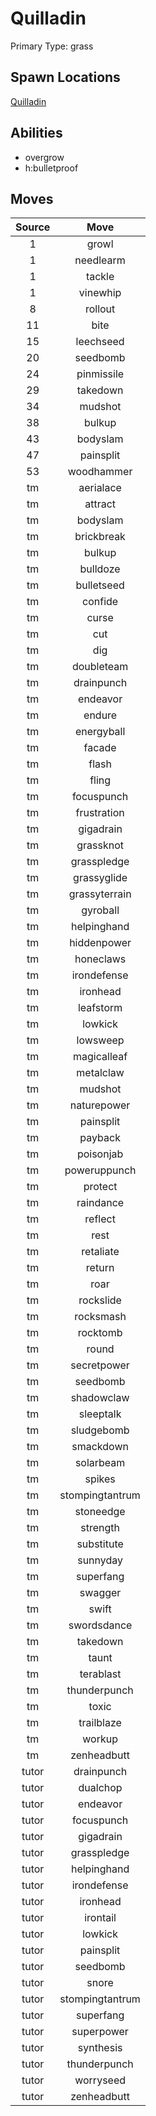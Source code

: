 # Quilladin  
Primary Type: grass  
  
## Spawn Locations  
[Quilladin](/data/spawn_presets/quilladin.md)  
  
## Abilities  
  * overgrow
  * h:bulletproof
  
  
## Moves  
  
| Source | Move |  
|:---:|:---:|  
| 1 | growl |  
| 1 | needlearm |  
| 1 | tackle |  
| 1 | vinewhip |  
| 8 | rollout |  
| 11 | bite |  
| 15 | leechseed |  
| 20 | seedbomb |  
| 24 | pinmissile |  
| 29 | takedown |  
| 34 | mudshot |  
| 38 | bulkup |  
| 43 | bodyslam |  
| 47 | painsplit |  
| 53 | woodhammer |  
| tm | aerialace |  
| tm | attract |  
| tm | bodyslam |  
| tm | brickbreak |  
| tm | bulkup |  
| tm | bulldoze |  
| tm | bulletseed |  
| tm | confide |  
| tm | curse |  
| tm | cut |  
| tm | dig |  
| tm | doubleteam |  
| tm | drainpunch |  
| tm | endeavor |  
| tm | endure |  
| tm | energyball |  
| tm | facade |  
| tm | flash |  
| tm | fling |  
| tm | focuspunch |  
| tm | frustration |  
| tm | gigadrain |  
| tm | grassknot |  
| tm | grasspledge |  
| tm | grassyglide |  
| tm | grassyterrain |  
| tm | gyroball |  
| tm | helpinghand |  
| tm | hiddenpower |  
| tm | honeclaws |  
| tm | irondefense |  
| tm | ironhead |  
| tm | leafstorm |  
| tm | lowkick |  
| tm | lowsweep |  
| tm | magicalleaf |  
| tm | metalclaw |  
| tm | mudshot |  
| tm | naturepower |  
| tm | painsplit |  
| tm | payback |  
| tm | poisonjab |  
| tm | poweruppunch |  
| tm | protect |  
| tm | raindance |  
| tm | reflect |  
| tm | rest |  
| tm | retaliate |  
| tm | return |  
| tm | roar |  
| tm | rockslide |  
| tm | rocksmash |  
| tm | rocktomb |  
| tm | round |  
| tm | secretpower |  
| tm | seedbomb |  
| tm | shadowclaw |  
| tm | sleeptalk |  
| tm | sludgebomb |  
| tm | smackdown |  
| tm | solarbeam |  
| tm | spikes |  
| tm | stompingtantrum |  
| tm | stoneedge |  
| tm | strength |  
| tm | substitute |  
| tm | sunnyday |  
| tm | superfang |  
| tm | swagger |  
| tm | swift |  
| tm | swordsdance |  
| tm | takedown |  
| tm | taunt |  
| tm | terablast |  
| tm | thunderpunch |  
| tm | toxic |  
| tm | trailblaze |  
| tm | workup |  
| tm | zenheadbutt |  
| tutor | drainpunch |  
| tutor | dualchop |  
| tutor | endeavor |  
| tutor | focuspunch |  
| tutor | gigadrain |  
| tutor | grasspledge |  
| tutor | helpinghand |  
| tutor | irondefense |  
| tutor | ironhead |  
| tutor | irontail |  
| tutor | lowkick |  
| tutor | painsplit |  
| tutor | seedbomb |  
| tutor | snore |  
| tutor | stompingtantrum |  
| tutor | superfang |  
| tutor | superpower |  
| tutor | synthesis |  
| tutor | thunderpunch |  
| tutor | worryseed |  
| tutor | zenheadbutt |  
  
